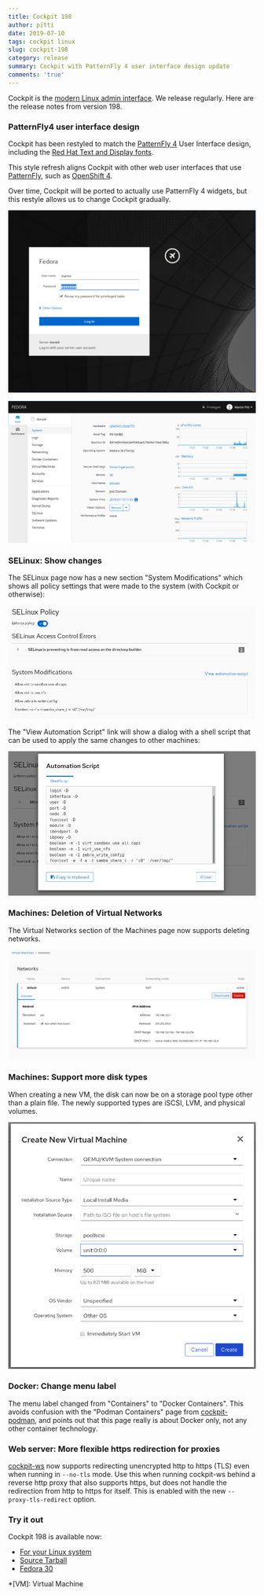 ```yaml
---
title: Cockpit 198
author: pitti
date: 2019-07-10
tags: cockpit linux
slug: cockpit-198
category: release
summary: Cockpit with PatternFly 4 user interface design update
comments: 'true'
---
```


Cockpit is the [modern Linux admin interface](https://cockpit-project.org/). We
release regularly.  Here are the release notes from version 198.

### PatternFly4 user interface design

Cockpit has been restyled to match the
[PatternFly 4](https://pf4.patternfly.org/components/Button/examples/)
User Interface design, including the
[Red Hat Text and Display fonts](https://github.com/RedHatOfficial/RedHatFont).

This style refresh aligns Cockpit with other web user interfaces that use
[PatternFly](https://www.patternfly.org/), such as
[OpenShift 4](https://www.redhat.com/en/openshift-4).

Over time, Cockpit will be ported to actually use PatternFly 4 widgets, but
this restyle allows us to change Cockpit gradually.

![login page](/images/login-pf4.png)

![system page](/images/system-pf4.png)

### SELinux: Show changes

The SELinux page now has a new section "System Modifications" which shows all
policy settings that were made to the system (with Cockpit or otherwise):

![SELinux modifications](/images/selinux-modifications.png)

The "View Automation Script" link will show a dialog with a shell script that
can be used to apply the same changes to other machines:

![SELinux automation script](/images/selinux-autoscript.png)

### Machines: Deletion of Virtual Networks

The Virtual Networks section of the Machines page now supports deleting networks.

![delete virtual network](/images/machines-delete-network.png)

### Machines: Support more disk types

When creating a new VM, the disk can now be on a storage pool type other than a
plain file. The newly supported types are iSCSI, LVM, and physical volumes.

![VM creation with iSCSI pool](/images/machines-create-iscsi.png)

### Docker: Change menu label

The menu label changed from "Containers" to "Docker Containers". This avoids
confusion with the "Podman Containers" page from
[cockpit-podman](https://github.com/cockpit-project/cockpit-podman), and points
out that this page really is about Docker only, not any other container
technology.

### Web server: More flexible https redirection for proxies

[cockpit-ws](https://cockpit-project.org/guide/latest/cockpit-ws.8.html) now
supports redirecting unencrypted http to https (TLS) even when running in
`--no-tls` mode. Use this when running cockpit-ws behind a reverse http proxy
that also supports https, but does not handle the redirection from http to
https for itself. This is enabled with the new `--proxy-tls-redirect` option.

### Try it out

Cockpit 198 is available now:

 * [For your Linux system](https://cockpit-project.org/running.html)
 * [Source Tarball](https://github.com/cockpit-project/cockpit/releases/tag/198)
 * [Fedora 30](https://bodhi.fedoraproject.org/updates/cockpit-198-1.fc30)

*[VM]: Virtual Machine
